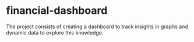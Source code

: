 # financial-dashboard
The project consists of creating a dashboard to track insights in graphs and dynamic data to explore this knowledge.
